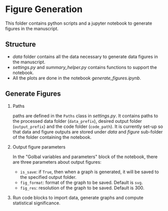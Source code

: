 # Figure Generation
This folder contains python scripts and a jupyter notebook to generate figures in the manuscript.

## Structure
- _data_ folder contains all the data necessary to generate data figures in the manuscript.
- _settings.py_ and _summary_helper.py_ contains functions to support the notebook.
- All the plots are done in the notebook _generate_figures.ipynb_.


## Generate Figures
1. Paths

	paths are defined in the `Paths` class in _settings.py_. It contains paths to the processed data folder (`data_prefix`), desired output folder (`output_prefix`) and the code folder (`code_path`). It is currently set-up so that data and figure outputs are stored under _data_ and _figure_ sub-folder of the folder containing the notebook.

2. Output figure parameters

	In the "Golbal variables and parameters" block of the notebook, there are three parameters about output figures:
	  - `is_save`: if `True`, then when a graph is generated, it will be saved to the specified output folder.
	  - `fig_format`: format of the graph to be saved. Default is `svg`.
	  - `fig_res`: resolution of the graph to be saved. Default is 300.

3. Run code blocks to import data, generate graphs and compute statistical significance.
